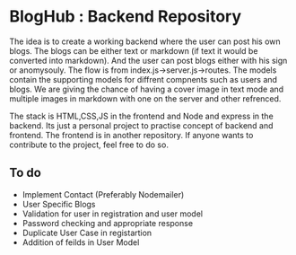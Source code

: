 # BlogHub : Backend Repository

The idea is to create a working backend where the user can post his own blogs. The blogs can be either text or markdown (if text it would be converted into markdown). And the user can post blogs either with his sign or anomysouly. The flow is from index.js->server.js->routes. The models contain the supporting models for diffrent compnents such as users and blogs. We are giving the chance of having a cover image in text mode and multiple images in markdown with one on the server and other refrenced.

The stack is HTML,CSS,JS in the frontend and Node and express in the backend. Its just a personal project to practise concept of backend and frontend. The frontend is in another repository. If anyone wants to contribute to the project, feel free to do so.

## To do

- Implement Contact (Preferably Nodemailer)
- User Specific Blogs
- Validation for user in registration and user model
- Password checking and appropriate response
- Duplicate User Case in registartion
- Addition of feilds in User Model
